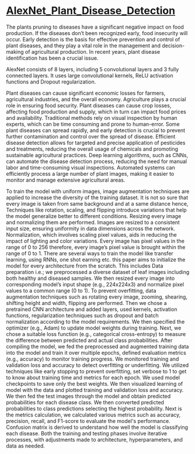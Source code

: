 # [AlexNet_Plant_Disease_Detection](https://www.kaggle.com/code/suryaprakash8980/plant-disease-detection-dl-using-alexnet)

The plants pruning to diseases have a significant negative impact on food production. If the diseases don’t been recognized early, food insecurity will occur. Early detection is the basis for effective prevention and control of plant diseases, and they play a vital role in the management and decision-making of agricultural production. In recent years, plant disease identification has been a crucial issue.

AlexNet consists of 8 layers, including 5 convolutional layers and 3 fully connected layers. It uses large convolutional kernels, ReLU activation functions and Dropout regularization. 

Plant diseases can cause significant economic losses for farmers, agricultural industries, and the overall economy. Agriculture plays a crucial role in ensuring food security. Plant diseases can cause crop losses, affecting food production and supply, which in turn can impact food prices and availability. Traditional methods rely on visual inspection by human experts, which can be time consuming and prone to human-error. Some plant diseases can spread rapidly, and early detection is crucial to prevent further contamination and control over the spread of disease. Efficient disease detection allows for targeted and precise application of pesticides and treatments, reducing the overall usage of chemicals and promoting sustainable agricultural practices. Deep learning algorithms, such as CNNs, can automate the disease detection process, reducing the need for manual labor and time-consuming visual inspections. Automated systems can efficiently process a large number of plant images, making it easier to monitor and manage extensive agricultural areas.

To train the model with uniform images, image augmentation techniques are applied to increase the diversity of the training dataset. It is not so sure that every image is taken from same background and at a same distance hence, Techniques like rotation, scaling, and flipping introduce variations that help the model generalize better to different conditions. Resizing every image and normalizing them are performed. Images are resized to a consistent input size, ensuring uniformity in data dimensions across the network. Normalization, which involves scaling pixel values, aids in reducing the impact of lighting and color variations. Every image has pixel values in the range of 0 to 256 therefore, every image’s pixel value is brought within the range of 0 to 1. There are several ways to train the model like transfer learning, using RNNs, one shot earning etc. this paper aims to initialize the model for every architecture from the scratch. This includes Data preparation i.e.; we preprocessed a diverse dataset of leaf images including both healthy and diseased samples. We then resized every image into corresponding model’s input shape (e.g., 224x224x3) and normalize pixel values to a common range (0 to 1). To prevent overfitting, data augmentation techniques such as rotating every image, zooming, shearing, shifting height and width, flipping are performed. Then we chose a pretrained CNN architecture and added layers, used kernels, activation functions, regularization techniques such as dropout and batch normalization according to the model requirements. We then specified the optimizer (e.g., Adam) to update model weights during training. Next, we chose a suitable loss function (e.g., categorical cross-entropy) to measure the difference between predicted and actual class probabilities. After compiling the model, we fed the preprocessed and augmented training data into the model and train it over multiple epochs, defined evaluation metrics (e.g., accuracy) to monitor training progress. We monitored training and validation loss and accuracy to detect overfitting or underfitting. We utilized techniques like early stopping to prevent overfitting, set verbose to 1 to get to know about training time and metrics for each epoch. We used model checkpoints to save only the best weights. We then visualized learning of model with the data and plotted training and validation loss and accuracy. We then fed the test images through the model and obtain predicted probabilities for each disease class. We then converted predicted probabilities to class predictions selecting the highest probability. Next is the metrics calculation, we calculated various metrics such as accuracy, precision, recall, and F1-score to evaluate the model's performance. Confusion matrix is derived to understand how well the model is classifying each disease. Both the training and testing phases involve iterative processes, with adjustments made to architecture, hyperparameters, and data as needed. 
